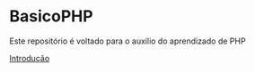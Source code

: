 # BasicoPHP

Este repositório é voltado para o auxílio do aprendizado de PHP

[Introdução](00-Configurando-nosso-Workspace/README.md)